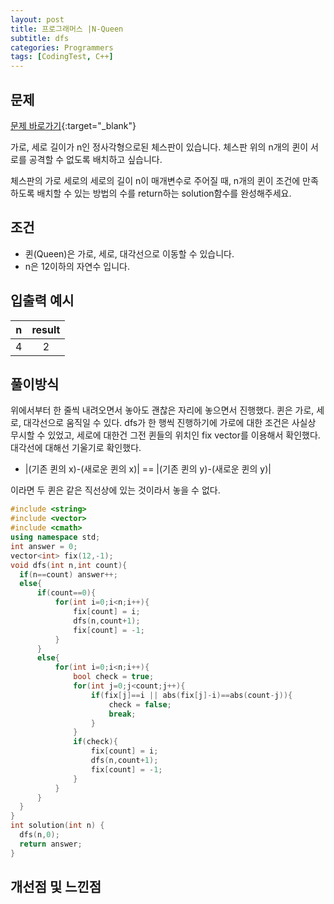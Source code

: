```yaml
---
layout: post
title: 프로그래머스 |N-Queen
subtitle: dfs
categories: Programmers
tags: [CodingTest, C++]
---
```


## 문제
[문제 바로가기](https://school.programmers.co.kr/learn/courses/30/lessons/12952?language=cpp){:target="_blank"}

가로, 세로 길이가 n인 정사각형으로된 체스판이 있습니다. 체스판 위의 n개의 퀸이 서로를 공격할 수 없도록 배치하고 싶습니다.

체스판의 가로 세로의 세로의 길이 n이 매개변수로 주어질 때, n개의 퀸이 조건에 만족 하도록 배치할 수 있는 방법의 수를 return하는 solution함수를 완성해주세요.

## 조건

- 퀸(Queen)은 가로, 세로, 대각선으로 이동할 수 있습니다.
- n은 12이하의 자연수 입니다.


## 입출력 예시

  |n|result|
  |:--:|:--:|
  |4|2|
  

## 풀이방식
  위에서부터 한 줄씩 내려오면서 놓아도 괜찮은 자리에 놓으면서 진행했다. 퀸은 가로, 세로, 대각선으로 움직일 수 있다.
  dfs가 한 행씩 진행하기에 가로에 대한 조건은 사실상 무시할 수 있었고, 세로에 대한건 그전 퀸들의 위치인 fix vector를 이용해서 확인했다. 대각선에 대해선 기울기로 확인했다.
   - |(기존 퀸의 x)-(새로운 퀸의 x)| == |(기존 퀸의 y)-(새로운 퀸의 y)|

   이라면 두 퀸은 같은 직선상에 있는 것이라서 놓을 수 없다.

  ```cpp
#include <string>
#include <vector>
#include <cmath>
using namespace std;
int answer = 0;
vector<int> fix(12,-1);
void dfs(int n,int count){
    if(n==count) answer++;
    else{
        if(count==0){
            for(int i=0;i<n;i++){
                fix[count] = i;
                dfs(n,count+1);
                fix[count] = -1;
            }
        }
        else{
            for(int i=0;i<n;i++){
                bool check = true;
                for(int j=0;j<count;j++){
                    if(fix[j]==i || abs(fix[j]-i)==abs(count-j)){
                        check = false;
                        break;
                    }                
                }
                if(check){
                    fix[count] = i;
                    dfs(n,count+1);
                    fix[count] = -1;
                }
            }
        }
    }
}
int solution(int n) {
    dfs(n,0);
    return answer;
}
```

## 개선점 및 느낀점